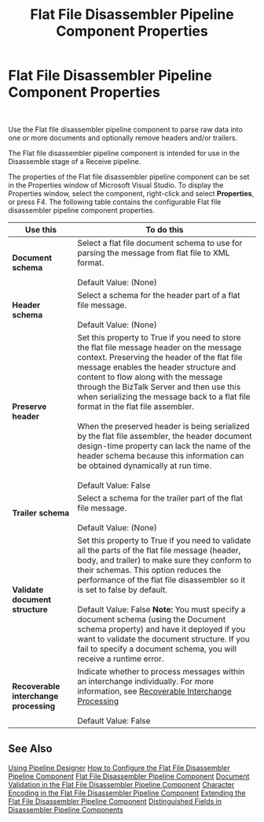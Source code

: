 ﻿---
title: Flat File Disassembler Pipeline Component Properties
TOCTitle: Flat File Disassembler Pipeline Component Properties
ms:assetid: 579f9da1-fbdc-4733-846d-cdb6495b8d74
ms:mtpsurl: https://msdn.microsoft.com/en-us/library/Aa560266(v=BTS.80)
ms:contentKeyID: 51528188
ms.date: 08/30/2017
mtps_version: v=BTS.80
f1_keywords:
- Microsoft.BizTalk.Component.FFDasmComp
---

# Flat File Disassembler Pipeline Component Properties

 

Use the Flat file disassembler pipeline component to parse raw data into one or more documents and optionally remove headers and/or trailers.

The Flat file disassembler pipeline component is intended for use in the Disassemble stage of a Receive pipeline.

The properties of the Flat file disassembler pipeline component can be set in the Properties window of Microsoft Visual Studio. To display the Properties window, select the component, right-click and select **Properties**, or press F4. The following table contains the configurable Flat file disassembler pipeline component properties.

<table>
<thead>
<tr class="header">
<th>Use this</th>
<th>To do this</th>
</tr>
</thead>
<tbody>
<tr class="odd">
<td><strong>Document schema</strong></td>
<td>Select a flat file document schema to use for parsing the message from flat file to XML format.<br />
<br />
Default Value: (None)</td>
</tr>
<tr class="even">
<td><strong>Header schema</strong></td>
<td>Select a schema for the header part of a flat file message.<br />
<br />
Default Value: (None)</td>
</tr>
<tr class="odd">
<td><strong>Preserve header</strong></td>
<td>Set this property to True if you need to store the flat file message header on the message context. Preserving the header of the flat file message enables the header structure and content to flow along with the message through the BizTalk Server and then use this when serializing the message back to a flat file format in the flat file assembler.<br />
<br />
When the preserved header is being serialized by the flat file assembler, the header document design-time property can lack the name of the header schema because this information can be obtained dynamically at run time.<br />
<br />
Default Value: False</td>
</tr>
<tr class="even">
<td><strong>Trailer schema</strong></td>
<td>Select a schema for the trailer part of the flat file message.<br />
<br />
Default Value: (None)</td>
</tr>
<tr class="odd">
<td><strong>Validate document structure</strong></td>
<td>Set this property to True if you need to validate all the parts of the flat file message (header, body, and trailer) to make sure they conform to their schemas. This option reduces the performance of the flat file disassembler so it is set to false by default.<br />
<br />
Default Value: False <strong>Note:</strong> You must specify a document schema (using the Document schema property) and have it deployed if you want to validate the document structure. If you fail to specify a document schema, you will receive a runtime error.</td>
</tr>
<tr class="even">
<td><strong>Recoverable interchange processing</strong></td>
<td>Indicate whether to process messages within an interchange individually. For more information, see <a href="https://msdn.microsoft.com/en-us/library/aa578714(v=bts.80)">Recoverable Interchange Processing</a><br />
<br />
Default Value: False</td>
</tr>
</tbody>
</table>


## See Also

[Using Pipeline Designer](https://msdn.microsoft.com/library/aa578392\(v=bts.80\))  
[How to Configure the Flat File Disassembler Pipeline Component](https://msdn.microsoft.com/library/aa578441\(v=bts.80\))  
[Flat File Disassembler Pipeline Component](https://msdn.microsoft.com/library/aa561315\(v=bts.80\))  
[Document Validation in the Flat File Disassembler Pipeline Component](https://msdn.microsoft.com/library/aa561301\(v=bts.80\))  
[Character Encoding in the Flat File Disassembler Pipeline Component](https://msdn.microsoft.com/library/aa547361\(v=bts.80\))  
[Extending the Flat File Disassembler Pipeline Component](https://msdn.microsoft.com/library/aa560024\(v=bts.80\))  
[Distinguished Fields in Disassembler Pipeline Components](https://msdn.microsoft.com/library/aa561024\(v=bts.80\))

